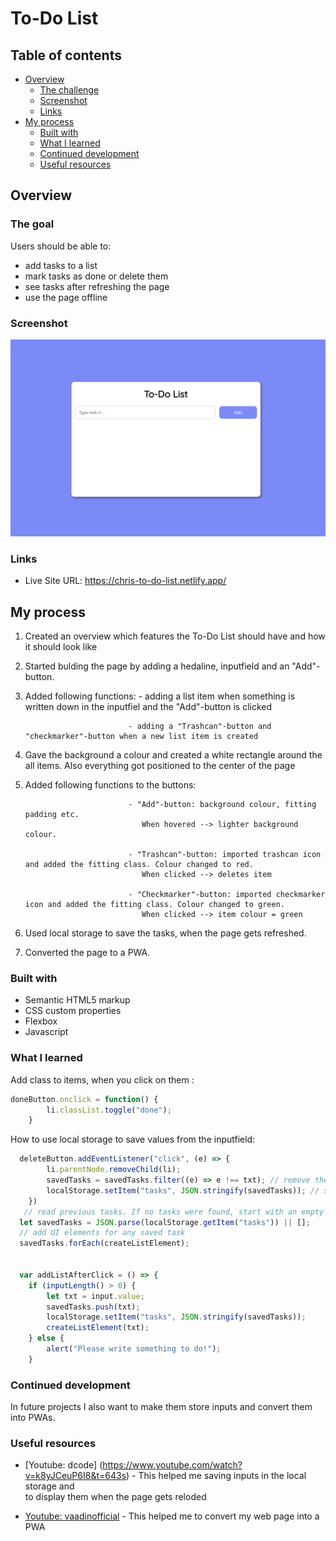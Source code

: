 # To-Do List

## Table of contents

- [Overview](#overview)
  - [The challenge](#the-challenge)
  - [Screenshot](#screenshot)
  - [Links](#links)
- [My process](#my-process)
  - [Built with](#built-with)
  - [What I learned](#what-i-learned)
  - [Continued development](#continued-development)
  - [Useful resources](#useful-resources)

## Overview

### The goal

Users should be able to:

- add tasks to a list
- mark tasks as done or delete them
- see tasks after refreshing the page
- use the page offline

### Screenshot

![](./screenshot.png)

### Links

- Live Site URL: https://chris-to-do-list.netlify.app/

## My process

1. Created an overview which features the To-Do List should have and how it should look like

2. Started bulding the page by adding a hedaline, inputfield and an "Add"-button.

3. Added following functions: 
                              - adding a list item when something is written down in the inputfiel and the "Add"-button is clicked
                              
                              - adding a "Trashcan"-button and "checkmarker"-button when a new list item is created
                              
4. Gave the background a colour and created a white rectangle around the all items. Also everything got positioned to the center of the page

5. Added following functions to the buttons: 

                              - "Add"-button: background colour, fitting padding etc. 
                                 When hovered --> lighter background colour.
                              
                              - "Trashcan"-button: imported trashcan icon and added the fitting class. Colour changed to red.
                                 When clicked --> deletes item
                                 
                              - "Checkmarker"-button: imported checkmarker icon and added the fitting class. Colour changed to green. 
                                 When clicked --> item colour = green
                                 
6. Used local storage to save the tasks, when the page gets refreshed. 

7. Converted the page to a PWA. 

### Built with

- Semantic HTML5 markup
- CSS custom properties
- Flexbox
- Javascript

### What I learned

Add class to items, when you click on them :

```js
doneButton.onclick = function() {
        li.classList.toggle("done");
    }
```

How to use local storage to save values from the inputfield:

```js
  deleteButton.addEventListener("click", (e) => {
        li.parentNode.removeChild(li);
        savedTasks = savedTasks.filter((e) => e !== txt); // remove the in-memory element
        localStorage.setItem("tasks", JSON.stringify(savedTasks)); // store the new list in localStorage
    })
   // read previous tasks. If no tasks were found, start with an empty list
  let savedTasks = JSON.parse(localStorage.getItem("tasks")) || []; 
  // add UI elements for any saved task
  savedTasks.forEach(createListElement);
  
  
  var addListAfterClick = () => {
	if (inputLength() > 0) {
        let txt = input.value;
        savedTasks.push(txt);
        localStorage.setItem("tasks", JSON.stringify(savedTasks));
        createListElement(txt);
	} else {
        alert("Please write something to do!");
    } 
```

### Continued development

In future projects I also want to make them store inputs and convert them into PWAs. 

### Useful resources

- [Youtube: dcode] (https://www.youtube.com/watch?v=k8yJCeuP6I8&t=643s) - This helped me saving inputs in the local storage and   
                                                                          to display them when the page gets reloded
                                                                          
- [Youtube: vaadinofficial](https://www.youtube.com/watch?v=E8BeSSdIUW4&list=WL&index=142) - This helped me to convert my web page into a PWA
